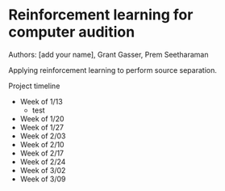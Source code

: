 # Reinforcement learning for computer audition

Authors: [add your name], Grant Gasser, Prem Seetharaman

Applying reinforcement learning to perform source separation.

Project timeline
- Week of 1/13
  - test
- Week of 1/20
- Week of 1/27
- Week of 2/03
- Week of 2/10
- Week of 2/17
- Week of 2/24
- Week of 3/02
- Week of 3/09

